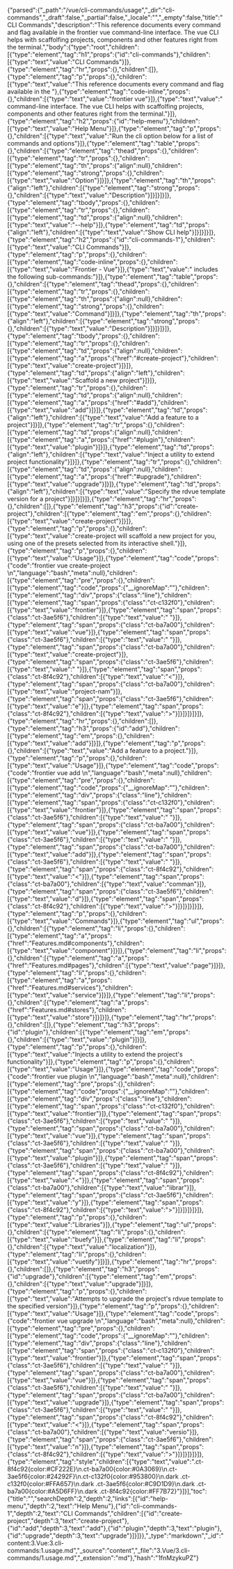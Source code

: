 {"parsed":{"_path":"/vue/cli-commands/usage","_dir":"cli-commands","_draft":false,"_partial":false,"_locale":"","_empty":false,"title":"CLI Commands","description":"This reference documents every command and flag available in the frontier vue command-line interface. The vue CLI helps with scaffolfing projects, components and other features right from the terminal.","body":{"type":"root","children":[{"type":"element","tag":"h1","props":{"id":"cli-commands"},"children":[{"type":"text","value":"CLI Commands"}]},{"type":"element","tag":"hr","props":{},"children":[]},{"type":"element","tag":"p","props":{},"children":[{"type":"text","value":"This reference documents every command and flag available in the "},{"type":"element","tag":"code-inline","props":{},"children":[{"type":"text","value":"frontier vue"}]},{"type":"text","value":" command-line interface. The vue CLI helps with scaffolfing projects, components and other features right from the terminal."}]},{"type":"element","tag":"h2","props":{"id":"help-menu"},"children":[{"type":"text","value":"Help Menu"}]},{"type":"element","tag":"p","props":{},"children":[{"type":"text","value":"Run the cli option below for a list of commands and options"}]},{"type":"element","tag":"table","props":{},"children":[{"type":"element","tag":"thead","props":{},"children":[{"type":"element","tag":"tr","props":{},"children":[{"type":"element","tag":"th","props":{"align":null},"children":[{"type":"element","tag":"strong","props":{},"children":[{"type":"text","value":"Option"}]}]},{"type":"element","tag":"th","props":{"align":"left"},"children":[{"type":"element","tag":"strong","props":{},"children":[{"type":"text","value":"Description"}]}]}]}]},{"type":"element","tag":"tbody","props":{},"children":[{"type":"element","tag":"tr","props":{},"children":[{"type":"element","tag":"td","props":{"align":null},"children":[{"type":"text","value":"--help"}]},{"type":"element","tag":"td","props":{"align":"left"},"children":[{"type":"text","value":"Show CLI help"}]}]}]}]},{"type":"element","tag":"h2","props":{"id":"cli-commands-1"},"children":[{"type":"text","value":"CLI Commands"}]},{"type":"element","tag":"p","props":{},"children":[{"type":"element","tag":"code-inline","props":{},"children":[{"type":"text","value":"Frontier - Vue"}]},{"type":"text","value":" includes the following sub-commands:"}]},{"type":"element","tag":"table","props":{},"children":[{"type":"element","tag":"thead","props":{},"children":[{"type":"element","tag":"tr","props":{},"children":[{"type":"element","tag":"th","props":{"align":null},"children":[{"type":"element","tag":"strong","props":{},"children":[{"type":"text","value":"Command"}]}]},{"type":"element","tag":"th","props":{"align":"left"},"children":[{"type":"element","tag":"strong","props":{},"children":[{"type":"text","value":"Description"}]}]}]}]},{"type":"element","tag":"tbody","props":{},"children":[{"type":"element","tag":"tr","props":{},"children":[{"type":"element","tag":"td","props":{"align":null},"children":[{"type":"element","tag":"a","props":{"href":"#create-project"},"children":[{"type":"text","value":"create-project"}]}]},{"type":"element","tag":"td","props":{"align":"left"},"children":[{"type":"text","value":"Scaffold a new project"}]}]},{"type":"element","tag":"tr","props":{},"children":[{"type":"element","tag":"td","props":{"align":null},"children":[{"type":"element","tag":"a","props":{"href":"#add"},"children":[{"type":"text","value":"add"}]}]},{"type":"element","tag":"td","props":{"align":"left"},"children":[{"type":"text","value":"Add a feature to a project"}]}]},{"type":"element","tag":"tr","props":{},"children":[{"type":"element","tag":"td","props":{"align":null},"children":[{"type":"element","tag":"a","props":{"href":"#plugin"},"children":[{"type":"text","value":"plugin"}]}]},{"type":"element","tag":"td","props":{"align":"left"},"children":[{"type":"text","value":"Inject a utility to extend project functionality"}]}]},{"type":"element","tag":"tr","props":{},"children":[{"type":"element","tag":"td","props":{"align":null},"children":[{"type":"element","tag":"a","props":{"href":"#upgrade"},"children":[{"type":"text","value":"upgrade"}]}]},{"type":"element","tag":"td","props":{"align":"left"},"children":[{"type":"text","value":"Specify the rdvue template version for a project"}]}]}]}]},{"type":"element","tag":"hr","props":{},"children":[]},{"type":"element","tag":"h3","props":{"id":"create-project"},"children":[{"type":"element","tag":"em","props":{},"children":[{"type":"text","value":"create-project"}]}]},{"type":"element","tag":"p","props":{},"children":[{"type":"text","value":"create-project will scaffold a new project for you, using one of the presets selected from its interactive shell."}]},{"type":"element","tag":"p","props":{},"children":[{"type":"text","value":"Usage"}]},{"type":"element","tag":"code","props":{"code":"frontier vue create-project <project-name>\n","language":"bash","meta":null},"children":[{"type":"element","tag":"pre","props":{},"children":[{"type":"element","tag":"code","props":{"__ignoreMap":""},"children":[{"type":"element","tag":"div","props":{"class":"line"},"children":[{"type":"element","tag":"span","props":{"class":"ct-c132f0"},"children":[{"type":"text","value":"frontier"}]},{"type":"element","tag":"span","props":{"class":"ct-3ae5f6"},"children":[{"type":"text","value":" "}]},{"type":"element","tag":"span","props":{"class":"ct-ba7a00"},"children":[{"type":"text","value":"vue"}]},{"type":"element","tag":"span","props":{"class":"ct-3ae5f6"},"children":[{"type":"text","value":" "}]},{"type":"element","tag":"span","props":{"class":"ct-ba7a00"},"children":[{"type":"text","value":"create-project"}]},{"type":"element","tag":"span","props":{"class":"ct-3ae5f6"},"children":[{"type":"text","value":" "}]},{"type":"element","tag":"span","props":{"class":"ct-8f4c92"},"children":[{"type":"text","value":"<"}]},{"type":"element","tag":"span","props":{"class":"ct-ba7a00"},"children":[{"type":"text","value":"project-nam"}]},{"type":"element","tag":"span","props":{"class":"ct-3ae5f6"},"children":[{"type":"text","value":"e"}]},{"type":"element","tag":"span","props":{"class":"ct-8f4c92"},"children":[{"type":"text","value":">"}]}]}]}]}]},{"type":"element","tag":"hr","props":{},"children":[]},{"type":"element","tag":"h3","props":{"id":"add"},"children":[{"type":"element","tag":"em","props":{},"children":[{"type":"text","value":"add"}]}]},{"type":"element","tag":"p","props":{},"children":[{"type":"text","value":"Add a feature to a project."}]},{"type":"element","tag":"p","props":{},"children":[{"type":"text","value":"Usage"}]},{"type":"element","tag":"code","props":{"code":"frontier vue add <command>\n","language":"bash","meta":null},"children":[{"type":"element","tag":"pre","props":{},"children":[{"type":"element","tag":"code","props":{"__ignoreMap":""},"children":[{"type":"element","tag":"div","props":{"class":"line"},"children":[{"type":"element","tag":"span","props":{"class":"ct-c132f0"},"children":[{"type":"text","value":"frontier"}]},{"type":"element","tag":"span","props":{"class":"ct-3ae5f6"},"children":[{"type":"text","value":" "}]},{"type":"element","tag":"span","props":{"class":"ct-ba7a00"},"children":[{"type":"text","value":"vue"}]},{"type":"element","tag":"span","props":{"class":"ct-3ae5f6"},"children":[{"type":"text","value":" "}]},{"type":"element","tag":"span","props":{"class":"ct-ba7a00"},"children":[{"type":"text","value":"add"}]},{"type":"element","tag":"span","props":{"class":"ct-3ae5f6"},"children":[{"type":"text","value":" "}]},{"type":"element","tag":"span","props":{"class":"ct-8f4c92"},"children":[{"type":"text","value":"<"}]},{"type":"element","tag":"span","props":{"class":"ct-ba7a00"},"children":[{"type":"text","value":"comman"}]},{"type":"element","tag":"span","props":{"class":"ct-3ae5f6"},"children":[{"type":"text","value":"d"}]},{"type":"element","tag":"span","props":{"class":"ct-8f4c92"},"children":[{"type":"text","value":">"}]}]}]}]}]},{"type":"element","tag":"p","props":{},"children":[{"type":"text","value":"Commands"}]},{"type":"element","tag":"ul","props":{},"children":[{"type":"element","tag":"li","props":{},"children":[{"type":"element","tag":"a","props":{"href":"Features.md#components"},"children":[{"type":"text","value":"component"}]}]},{"type":"element","tag":"li","props":{},"children":[{"type":"element","tag":"a","props":{"href":"Features.md#pages"},"children":[{"type":"text","value":"page"}]}]},{"type":"element","tag":"li","props":{},"children":[{"type":"element","tag":"a","props":{"href":"Features.md#services"},"children":[{"type":"text","value":"service"}]}]},{"type":"element","tag":"li","props":{},"children":[{"type":"element","tag":"a","props":{"href":"Features.md#stores"},"children":[{"type":"text","value":"store"}]}]}]},{"type":"element","tag":"hr","props":{},"children":[]},{"type":"element","tag":"h3","props":{"id":"plugin"},"children":[{"type":"element","tag":"em","props":{},"children":[{"type":"text","value":"plugin"}]}]},{"type":"element","tag":"p","props":{},"children":[{"type":"text","value":"Injects a utility to extend the project's functionality"}]},{"type":"element","tag":"p","props":{},"children":[{"type":"text","value":"Usage"}]},{"type":"element","tag":"code","props":{"code":"frontier vue plugin <library>\n","language":"bash","meta":null},"children":[{"type":"element","tag":"pre","props":{},"children":[{"type":"element","tag":"code","props":{"__ignoreMap":""},"children":[{"type":"element","tag":"div","props":{"class":"line"},"children":[{"type":"element","tag":"span","props":{"class":"ct-c132f0"},"children":[{"type":"text","value":"frontier"}]},{"type":"element","tag":"span","props":{"class":"ct-3ae5f6"},"children":[{"type":"text","value":" "}]},{"type":"element","tag":"span","props":{"class":"ct-ba7a00"},"children":[{"type":"text","value":"vue"}]},{"type":"element","tag":"span","props":{"class":"ct-3ae5f6"},"children":[{"type":"text","value":" "}]},{"type":"element","tag":"span","props":{"class":"ct-ba7a00"},"children":[{"type":"text","value":"plugin"}]},{"type":"element","tag":"span","props":{"class":"ct-3ae5f6"},"children":[{"type":"text","value":" "}]},{"type":"element","tag":"span","props":{"class":"ct-8f4c92"},"children":[{"type":"text","value":"<"}]},{"type":"element","tag":"span","props":{"class":"ct-ba7a00"},"children":[{"type":"text","value":"librar"}]},{"type":"element","tag":"span","props":{"class":"ct-3ae5f6"},"children":[{"type":"text","value":"y"}]},{"type":"element","tag":"span","props":{"class":"ct-8f4c92"},"children":[{"type":"text","value":">"}]}]}]}]}]},{"type":"element","tag":"p","props":{},"children":[{"type":"text","value":"Libraries"}]},{"type":"element","tag":"ul","props":{},"children":[{"type":"element","tag":"li","props":{},"children":[{"type":"text","value":"buefy"}]},{"type":"element","tag":"li","props":{},"children":[{"type":"text","value":"localization"}]},{"type":"element","tag":"li","props":{},"children":[{"type":"text","value":"vuetify"}]}]},{"type":"element","tag":"hr","props":{},"children":[]},{"type":"element","tag":"h3","props":{"id":"upgrade"},"children":[{"type":"element","tag":"em","props":{},"children":[{"type":"text","value":"upgrade"}]}]},{"type":"element","tag":"p","props":{},"children":[{"type":"text","value":"Attempts to upgrade the project's rdvue template to the specified version"}]},{"type":"element","tag":"p","props":{},"children":[{"type":"text","value":"Usage"}]},{"type":"element","tag":"code","props":{"code":"frontier vue upgrade <version>\n","language":"bash","meta":null},"children":[{"type":"element","tag":"pre","props":{},"children":[{"type":"element","tag":"code","props":{"__ignoreMap":""},"children":[{"type":"element","tag":"div","props":{"class":"line"},"children":[{"type":"element","tag":"span","props":{"class":"ct-c132f0"},"children":[{"type":"text","value":"frontier"}]},{"type":"element","tag":"span","props":{"class":"ct-3ae5f6"},"children":[{"type":"text","value":" "}]},{"type":"element","tag":"span","props":{"class":"ct-ba7a00"},"children":[{"type":"text","value":"vue"}]},{"type":"element","tag":"span","props":{"class":"ct-3ae5f6"},"children":[{"type":"text","value":" "}]},{"type":"element","tag":"span","props":{"class":"ct-ba7a00"},"children":[{"type":"text","value":"upgrade"}]},{"type":"element","tag":"span","props":{"class":"ct-3ae5f6"},"children":[{"type":"text","value":" "}]},{"type":"element","tag":"span","props":{"class":"ct-8f4c92"},"children":[{"type":"text","value":"<"}]},{"type":"element","tag":"span","props":{"class":"ct-ba7a00"},"children":[{"type":"text","value":"versio"}]},{"type":"element","tag":"span","props":{"class":"ct-3ae5f6"},"children":[{"type":"text","value":"n"}]},{"type":"element","tag":"span","props":{"class":"ct-8f4c92"},"children":[{"type":"text","value":">"}]}]}]}]}]},{"type":"element","tag":"style","children":[{"type":"text","value":".ct-8f4c92{color:#CF222E}\n.ct-ba7a00{color:#0A3069}\n.ct-3ae5f6{color:#24292F}\n.ct-c132f0{color:#953800}\n.dark .ct-c132f0{color:#FFA657}\n.dark .ct-3ae5f6{color:#C9D1D9}\n.dark .ct-ba7a00{color:#A5D6FF}\n.dark .ct-8f4c92{color:#FF7B72}"}]}],"toc":{"title":"","searchDepth":2,"depth":2,"links":[{"id":"help-menu","depth":2,"text":"Help Menu"},{"id":"cli-commands-1","depth":2,"text":"CLI Commands","children":[{"id":"create-project","depth":3,"text":"create-project"},{"id":"add","depth":3,"text":"add"},{"id":"plugin","depth":3,"text":"plugin"},{"id":"upgrade","depth":3,"text":"upgrade"}]}]}},"_type":"markdown","_id":"content:3.Vue:3.cli-commands:1.usage.md","_source":"content","_file":"3.Vue/3.cli-commands/1.usage.md","_extension":"md"},"hash":"1fnMzykuPZ"}